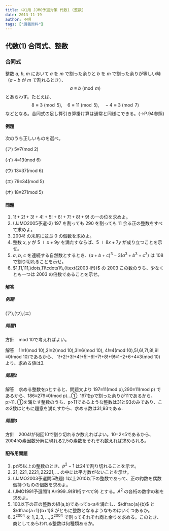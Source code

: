 ```yaml
---
title: 中1用 JJMO予選対策 代数1 (整数)
date: 2013-11-19
author: 不明
tags: ["講義資料"]
---
```


## 代数(1) 合同式、整数

### 合同式

整数 $a$, $b$, $m$ において $a$ を $m$ で割った余りと $b$ を $m$ で割った余りが等しい時（$a-b$ が $m$ で割れるとき）、$$a\equiv b\pmod m$$とあらわす。たとえば、$$8\equiv 3 \pmod 5,\quad 6\equiv 11 \pmod 5,\quad -4\equiv 3 \pmod 7$$などとなる。合同式の足し算引き算掛け算は通常と同様にできる。(→P.94参照)

#### 例題
次のうち正しいものを選べ。

(ア) 5≡7(mod 2)

(イ) 4≡13(mod 6)

(ウ) 13≡37(mod 6)

(エ) 79≡34(mod 5)

(オ) 18≡27(mod 5)

#### 問題
1. $1!+2!+3!+4!+5!+6!+7!+8!+9!$ の一の位を求めよ。
2. (JJMO2005予選-2) $197$ を割っても $290$ を割っても $11$ 余る正の整数をすべて求めよ。
3. $2004!$ の末尾に並ぶ $0$ の個数を求めよ。
4. 整数 $x$, $y$ が $5\mid x+9y$ を満たすならば、$5\mid 8x+7y$ が成り立つことを示せ。
5. $a$, $b$, $c$ を連続する自然数とするとき、$(a+b+c) ^ 3-3(a ^ 3+b ^ 3+c ^ 3)$ は $108$ で割り切れることを示せ。
6. $1,11,111,\dots,11\cdots1\\,(\text{2003 桁})$ の 2003 この数のうち、少なくとも一つは $2003$ の倍数であることを示せ。

#### 解答

##### 例題

(ア),(ウ),(エ)

##### 問題1
方針　mod 10で考えればよい。

解答　1!≡1(mod 10),2!≡2(mod 10),3!≡6(mod 10),
4!≡4(mod 10),5!,6!,7!,8!,9!≡0(mod 10)であるから、
	1!+2!+3!+4!+5!+6!+7!+8!+9!≡1+2+6+4≡3(mod 10)
より、求める値は3.

##### 問題2
解答　求める整数をpとすると、問題文より
	197≡11(mod p),290≡11(mod p)
であるから、186≡279≡0(mod p)…①.
197をpで割った余りが11であるから、p>11. ①を満たす整数のうち、p>11であるような整数は31と93のみであり、この2数はともに題意を満たすから、求める数は31,93である.

##### 問題3
方針　2004!が何回10で割り切れるか数えればよい。10=2×5であるから、2004!の素因数分解に現れる2,5の素数をそれぞれ数えれば求められる。

#### 配布用問題
1. pが5以上の整数のとき、$p ^ 2-1$ は24で割り切れることを示せ。
2. $21,221,2221,22221,\dots$ の中には平方数がないことを示せ。
3. (JJMO2003予選問5改題) 1以上2010以下の整数であって、正の約数を偶数個持つものの個数を求めよ。
4. (JMO1991予選問1) A=999..9(81桁すべて9) とする。$A ^ 2$ の各桁の数字の和を求めよ。
5. 100以下の正の整数の組(a,b)であってb<aを満たし、$\dfrac{a}{b}$ と $\dfrac{a+1}{b+1}$ がともに整数となるようなものはいくつあるか。
6. $2 ^ {2004}$ を $1,2,3,\dots,2 ^ {2004}$ で割ってそれぞれ商と余りを求める。このとき、商としてあらわれる整数は何種類あるか。
